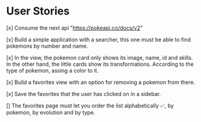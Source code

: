 # User Stories

[x] Consume the next api "https://pokeapi.co/docs/v2"

[x] Build a simple application with a searcher, this one must be able to find pokemons by number and name.

[x] In the view, the pokemon card only shows its image, name, id and skills. In the other hand, the little cards show its transformations. According to the type of pokemon, assing a color to it.

[x] Build a favorites view with an option for removing a pokemon from there.

[x] Save the favorites that the user has clicked on in a sidebar.

[] The favorites page must let you order the list alphabetically ✅, by pokemon, by evolution and by type.

